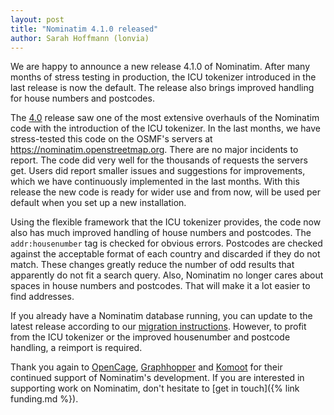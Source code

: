 ```yaml
---
layout: post
title: "Nominatim 4.1.0 released"
author: Sarah Hoffmann (lonvia)
---
```


We are happy to announce a new release 4.1.0 of Nominatim. After many months
of stress testing in production, the ICU tokenizer introduced in the
last release is now the default. The release also brings improved
handling for house numbers and postcodes.

The [4.0](2021-11-03-release-40.md) release saw one of the most extensive
overhauls of the Nominatim code with the introduction of the ICU tokenizer.
In the last months, we have stress-tested this code on the OSMF's servers
at https://nominatim.openstreetmap.org. There are no major incidents to report.
The code did very well for the thousands of requests the servers get. Users
did report smaller issues and suggestions for improvements, which we have
continuously implemented in the last months. With this release the new code
is ready for wider use and from now, will be used per default when you set
up a new installation.

Using the flexible framework that the ICU tokenizer provides, the code now
also has much improved handling of house numbers and postcodes. The
`addr:housenumber` tag is checked for obvious errors. Postcodes are checked
against the acceptable format of each country and discarded if they do not
match. These changes greatly reduce the number of odd results that apparently
do not fit a search query. Also, Nominatim no longer cares about spaces in
house numbers and postcodes. That will make it a lot easier to find addresses.

If you already have a Nominatim database running, you can update to the latest
release according to our [migration instructions](https://nominatim.org/release-docs/latest/admin/Migration/).
However, to profit from the ICU tokenizer or the improved housenumber and
postcode handling, a reimport is required.

Thank you again to
[OpenCage](https://opencagedata.com/),
[Graphhopper](https://www.graphhopper.com/)
and [Komoot](https://www.komoot.de/) for their continued
support of Nominatim's development. If you are interested in supporting
work on Nominatim, don't hesitate to [get in touch]({% link funding.md %}).
